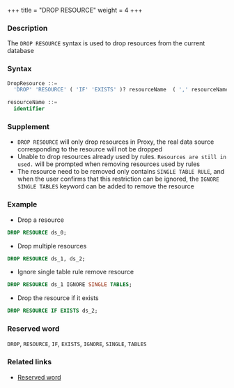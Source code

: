 +++
title = "DROP RESOURCE"
weight = 4
+++

### Description

The `DROP RESOURCE` syntax is used to drop resources from the current database

### Syntax

```sql
DropResource ::=
  'DROP' 'RESOURCE' ( 'IF' 'EXISTS' )? resourceName  ( ',' resourceName )* ( 'IGNORE' 'SINGLE' 'TABLES' )?

resourceName ::=
  identifier
```

### Supplement

- `DROP RESOURCE` will only drop resources in Proxy, the real data source corresponding to the resource will not be
  dropped
- Unable to drop resources already used by rules. `Resources are still in used.` will be prompted when removing
  resources used by rules
- The resource need to be removed only contains `SINGLE TABLE RULE`, and when the user confirms that this restriction
  can be ignored, the `IGNORE SINGLE TABLES` keyword can be added to remove the resource

### Example

- Drop a resource

```sql
DROP RESOURCE ds_0;
```

- Drop multiple resources

```sql
DROP RESOURCE ds_1, ds_2;
```

- Ignore single table rule remove resource

```sql
DROP RESOURCE ds_1 IGNORE SINGLE TABLES;
```

- Drop the resource if it exists

```sql
DROP RESOURCE IF EXISTS ds_2;
```

### Reserved word

`DROP`, `RESOURCE`, `IF`, `EXISTS`, `IGNORE`, `SINGLE`, `TABLES`

### Related links

- [Reserved word](/en/reference/distsql/syntax/reserved-word/)
